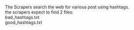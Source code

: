 The Scrapers search the web for various post using hashtags.
<br>the scrapers expect to find 2 files:
<br>bad_hashtags.txt
<br>good_hashtags.txt
